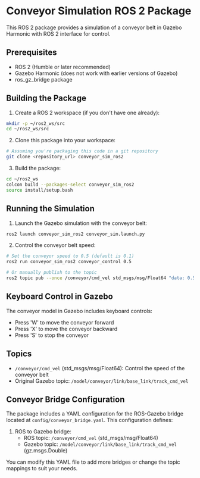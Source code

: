 # Conveyor Simulation ROS 2 Package

This ROS 2 package provides a simulation of a conveyor belt in Gazebo Harmonic with ROS 2 interface for control.

## Prerequisites

- ROS 2 (Humble or later recommended)
- Gazebo Harmonic (does not work with earlier versions of Gazebo)
- ros_gz_bridge package

## Building the Package

1. Create a ROS 2 workspace (if you don't have one already):
```bash
mkdir -p ~/ros2_ws/src
cd ~/ros2_ws/src
```

2. Clone this package into your workspace:
```bash
# Assuming you're packaging this code in a git repository
git clone <repository_url> conveyor_sim_ros2
```

3. Build the package:
```bash
cd ~/ros2_ws
colcon build --packages-select conveyor_sim_ros2
source install/setup.bash
```

## Running the Simulation

1. Launch the Gazebo simulation with the conveyor belt:
```bash
ros2 launch conveyor_sim_ros2 conveyor_sim.launch.py
```

2. Control the conveyor belt speed:
```bash
# Set the conveyor speed to 0.5 (default is 0.1)
ros2 run conveyor_sim_ros2 conveyor_control 0.5

# Or manually publish to the topic
ros2 topic pub --once /conveyor/cmd_vel std_msgs/msg/Float64 "data: 0.5"
```

## Keyboard Control in Gazebo

The conveyor model in Gazebo includes keyboard controls:
- Press 'W' to move the conveyor forward
- Press 'X' to move the conveyor backward
- Press 'S' to stop the conveyor

## Topics

- `/conveyor/cmd_vel` (std_msgs/msg/Float64): Control the speed of the conveyor belt
- Original Gazebo topic: `/model/conveyor/link/base_link/track_cmd_vel`

## Conveyor Bridge Configuration

The package includes a YAML configuration for the ROS-Gazebo bridge located at `config/conveyor_bridge.yaml`. This configuration defines:

1. ROS to Gazebo bridge:
   - ROS topic: `/conveyor/cmd_vel` (std_msgs/msg/Float64)
   - Gazebo topic: `/model/conveyor/link/base_link/track_cmd_vel` (gz.msgs.Double)

You can modify this YAML file to add more bridges or change the topic mappings to suit your needs.